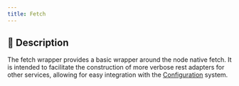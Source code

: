 ```yaml
---
title: Fetch
---
```

## 📝 Description

The fetch wrapper provides a basic wrapper around the node native fetch. It is intended to facilitate the construction of more verbose rest adapters for other services, allowing for easy integration with the [Configuration](/core/configuration) system.
